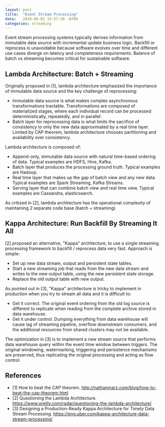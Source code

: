 ```yaml
---
layout: post
title:  "Event Stream Processing"
date:   2020-08-02 15:57:30 -0700
categories: streaming
---
```


Event stream processing systems typically derives information from immutable data source with incremental update business logic. Backfill or reprocess is unavoidable because software evolves over time and different use cases diverge on latency and completeness requirements. Balance of batch vs streaming becomes critical for sustainable software.

## Lambda Architecture: Batch + Streaming

Originally proposed in [1], lambda architecture emphasized the importance of immutable data source and the key challenge of reprocessing:
* Immutable data source is what makes complex asynchronous transformations tractable. Transformations are composed of materialized stages, where each individual record  can be processed deterministically, repeatedly, and in parallel.
* Batch layer for reprocessing data is what limits the sacrifice of consistency to only the new data approximated by a real time layer. Limited by CAP theorem, lambda architecture chooses partitioning and availability over consistency.

Lambda architecture is composed of:
* Append-only, immutable data source with natural time-based ordering of data. Typical examples are HDFS, Hive, Kafka.
* Batch layer that produces the processing ground truth. Typical examples are Hadoop.
* Real time layer that makes up the gap of batch view and any new data. Typical examples are Spark Streaming, Kafka Streams.
* Serving layer that can combine batch view and real time view. Typical examples are Cassandra, elasticsearch.

As critized in [2], lambda architecture has the operational complexity of maintaining 2 separate code base (batch + streaming).

## Kappa Architecture: Run Backfill By Streaming It All

[2] proposed an alternative, "Kappa" architecture, to use a single streaming processing framework to backfill / reprocess data very fast. Approach is simple:
* Set up new data stream, output and persistent state tables.
* Start a new streaming job that reads from the new data stream and writes to the new output table, using the new persistent state storage.
* Replace the old output table with new output.

As pointed out in [3], "Kappa" architecture is tricky to implement in production when you try to stream all data and it is difficult to:
* Get it correct. The original event ordering from the old log source is different to replicate when reading from the complete archive stored in data warehouse.
* Get it under control. Dumping everything from data warehouse will cause lag of streaming pipeline, overflow downstream consumers, and the additional resources from shared clusters may not be available.

The optimization in [3] is to implement a new stream source that performs data warehouse query within the event time window between triggers. The original windowing, watermarking, triggering and persistence mechanisms are preserved, thus replicating the original processing and acting as flow control.

## References

- [1] How to beat the CAP theorem. http://nathanmarz.com/blog/how-to-beat-the-cap-theorem.html
- [2] Questioning the Lambda Architecture. https://www.oreilly.com/radar/questioning-the-lambda-architecture/
- [3] Designing a Production-Ready Kappa Architecture for Timely Data Stream Processing. https://eng.uber.com/kappa-architecture-data-stream-processing/
